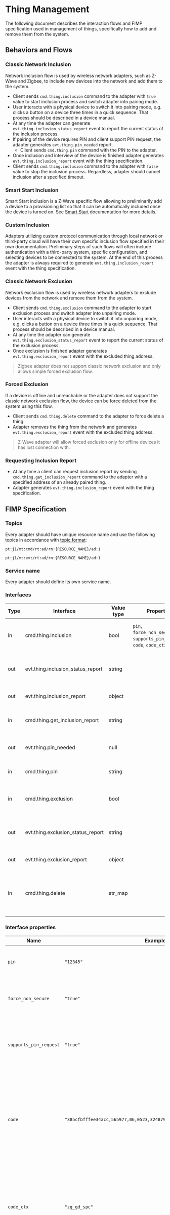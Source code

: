 # Thing Management

The following document describes the interaction flows and FIMP specification used in management of things, specifically how to add and remove them from the system.

## Behaviors and Flows

### Classic Network Inclusion

Network inclusion flow is used by wireless network adapters, such as Z-Wave and Zigbee, to include new devices into the network and add them to the system.

* Client sends `cmd.thing.inclusion` command to the adapter with `true` value to start inclusion process and switch adapter into pairing mode.
* User interacts with a physical device to switch it into pairing mode, e.g. clicks a button on a device three times in a quick sequence.
  That process should be described in a device manual.
* At any time the adapter can generate `evt.thing.inclusion_status_report` event to report the current status of the inclusion process.
* If pairing of the device requires PIN and client support PIN request, the adapter generates `evt.thing.pin_needed` report.
    * Client sends `cmd.thing.pin` command with the PIN to the adapter.
* Once inclusion and interview of the device is finished adapter generates `evt.thing.inclusion_report` event with the thing specification.
* Client sends `cmd.thing.inclusion` command to the adapter with `false` value to stop the inclusion process. Regardless, adapter should cancel inclusion after a specified timeout.

### Smart Start Inclusion

Smart Start inclusion is a Z-Wave specific flow allowing to preliminarily add a device to a provisioning list so that it can be automatically included once the device is turned on.
See [Smart Start](/adapter/zwave_smart_start.md) documentation for more details.

### Custom Inclusion

Adapters utilizing custom protocol communication through local network or third-party cloud will have their own specific inclusion flow specified in their own documentation.
Preliminary steps of such flows will often include authentication with a third-party system, specific configuration, and selecting devices to be connected to the system.
At the end of this process the adapter is always required to generate `evt.thing.inclusion_report` event with the thing specification.

### Classic Network Exclusion

Network exclusion flow is used by wireless network adapters to exclude devices from the network and remove them from the system.

* Client sends `cmd.thing.exclusion` command to the adapter to start exclusion process and switch adapter into unpairing mode.
* User interacts with a physical device to switch it into unpairing mode, e.g. clicks a button on a device three times in a quick sequence.
  That process should be described in a device manual.
* At any time the adapter can generate `evt.thing.exclusion_status_report` event to report the current status of the exclusion process.
* Once exclusion is finished adapter generates `evt.thing.exclusion_report` event with the excluded thing address.

> Zigbee adapter does not support classic network exclusion and only allows simple forced exclusion flow.

### Forced Exclusion

If a device is offline and unreachable or the adapter does not support the classic network exclusion flow, the device can be force deleted from the system using this flow.

* Client sends `cmd.thing.delete` command to the adapter to force delete a thing.
* Adapter removes the thing from the network and generates `evt.thing.exclusion_report` event with the excluded thing address.

> Z-Wave adapter will allow forced exclusion only for offline devices it has lost connection with.

### Requesting Inclusion Report

* At any time a client can request inclusion report by sending `cmd.thing.get_inclusion_report` command to the adapter with a specified address of an already paired thing.
* Adapter generates `evt.thing.inclusion_report` event with the thing specification.

## FIMP Specification

### Topics

Every adapter should have unique resource name and use the following topics in accordance with [topic format](/fimp/topic_format.md):

`pt:j1/mt:cmd/rt:ad/rn:{RESOURCE_NAME}/ad:1`

`pt:j1/mt:evt/rt:ad/rn:{RESOURCE_NAME}/ad:1`

### Service name

Every adapter should define its own service name.

### Interfaces

| Type | Interface                         | Value type | Properties                                                            | Description                                                                                                                 |
|------|-----------------------------------|------------|-----------------------------------------------------------------------|-----------------------------------------------------------------------------------------------------------------------------|
| in   | cmd.thing.inclusion               | bool       | `pin`, `force_non_secure`, `supports_pin_request`, `code`, `code_ctx` | For `true` starts and for `false` stops a thing inclusion process.                                                          |                         
| out  | evt.thing.inclusion_status_report | string     |                                                                       | Returns stage of the ongoing inclusion process, see [`inclusion_status`](#definitions).                                     |
| out  | evt.thing.inclusion_report        | object     |                                                                       | Reports thing specification, see [`inclusion_report`](#definitions).                                                        |
| in   | cmd.thing.get_inclusion_report    | string     |                                                                       | Requests inclusion report for the provided thing address.                                                                   |
| out  | evt.thing.pin_needed              | null       |                                                                       | Informs that PIN is required to continue a thing inclusion.                                                                 |
| in   | cmd.thing.pin                     | string     |                                                                       | Provides PIN required for a thing inclusion.                                                                                |
| in   | cmd.thing.exclusion               | bool       |                                                                       | For `true` starts and for `false` stops a thing exclusion process.                                                          | 
| out  | evt.thing.exclusion_status_report | string     |                                                                       | Returns stage of the ongoing exclusion process,  see [`exclusion_status`](#definitions).                                    |
| out  | evt.thing.exclusion_report        | object     |                                                                       | Reports thing exclusion, see [`thing_identifier`](#definitions).                                                            |
| in   | cmd.thing.delete                  | str_map    |                                                                       | Requests thing deletion if device is offline or exclusion process is not supported, see [`thing_identifier`](#definitions). |

### Interface properties

| Name                   | Example                                                                  | Required | Description                                                                                                                                     |
|------------------------|--------------------------------------------------------------------------|----------|-------------------------------------------------------------------------------------------------------------------------------------------------|
| `pin`                  | `"12345"`                                                                | No       | PIN to be used during the inclusion process.                                                                                                    |
| `force_non_secure`     | `"true"`                                                                 | No       | Force non-secure inclusion process to pair the device.                                                                                          |
| `supports_pin_request` | `"true"`                                                                 | No       | Indicates that the client supports PIN request during the inclusion process.                                                                    |
| `code`                 | `"385cfbfffee34acc,565977,06,0523,3248799657aee175c79ccdca394be8867460"` | No       | Usually a QR code data scanned from device or label which contains information required for pairing, e.g. Zigbee install code and IEEE address. |
| `code_ctx`             | `"zg_gd_spc"`                                                            | No       | Additional data required during device pairing allowing to properly parse data provided in code property.                                       |

### Definitions

* `inclusion_status` is one of the following values: `ADD_NODE_STARTED`, `ADD_NODE_ADDED`, `ADD_NODE_PROTOCOL_DONE`, `ADD_NODE_GET_NODE_INFO`, `ADD_NODE_DONE`.

* `exclusion_status` is one of the following values:  `REMOVE_NODE_STARTED`, `REMOVE_NODE_DONE`.

* `thing_identifier` is an object with the following structure:

| Field   | Type   | Example | Description         |
|---------|--------|---------|---------------------|
| address | string | `24`    | Address of a thing. |

* `inclusion_report` is an object with the following structure:

| Field               | Type        | Example                        | Description                                                                                                                                                                              |
|---------------------|-------------|--------------------------------|------------------------------------------------------------------------------------------------------------------------------------------------------------------------------------------|
| address             | string      | `24`                           | An arbitrary unique identifier of the thing within the adapter. Must consist only from alphanumeric characters. For example in Z-Wave it is equal to Node ID, while in Zigbee to UDID.   |
| groups              | str_array   | `["ch_0", "ch_1"]`             | Groups are used to link multiple services into one logical group. Each group is effectively a separate device within a single thing, equal to channels in Z-Wave or endpoints in Zigbee. |
| services            | object      | `[{"name":"out_bin_switch"}]`  | An array of [`service_definition`](#definitions) objects for all services provided by the thing.                                                                                         |
| product_name        | string      | `"Fibaro Double Switch"`       | Optional initial human-readable name of the device as shown to the user. If empty falls back to product hash.                                                                            |
| product_hash        | string      | `"zw_134_3_116"`               | Product hash is a unique identifier of the product consisting of joined adapter, manufacturer and product identifiers.                                                                   |
| product_id          | string      | `"3_116"`                      | Name of identification of the model of the device.                                                                                                                                       |
| manufacturer_id     | string      | `"134"`                        | Name or identification of the manufacturer of the device.                                                                                                                                |
| device_id           | string      | `"123456-987654-4567-1234"`    | Optional unique identifier or serial number of the device.                                                                                                                               |
| hw_ver              | string      | `"1"`                          | Optional hardware version of the thing.                                                                                                                                                  |
| sw_ver              | string      | `"257"`                        | Optional software version of the thing.                                                                                                                                                  |
| comm_tech           | string      | `"zw"`                         | Technology used by the adapter to communicate with the device, one of `zw`, `zigbee`, `local_network`, `cloud` values.                                                                   |
| power_source        | string      | `"ac"`                         | Power source of the device. Possible values: "dc", "ac", "battery".                                                                                                                      |
| wakeup_interval     | string      | `"3600"`                       | Wakeup interval for battery powered devices in seconds, value `-1` indicates that it is not applicable.                                                                                  |
| security            | string      | `"insecure"`                   | Level of communication security, either `insecure` or `secure`.                                                                                                                          |
| tech_specific_props | str_map     | `{"zw_lib_type": "3"}`         | Optional custom properties of the thing specific to the technology adapter.                                                                                                              |
| prop_set            | any_map_map | `{"set_a":{"prop_1":"val_1"}}` | Optional map of custom property sets of services specific to the technology adapter. These sets can be referenced from [`service_definition`](#definitions).                             |

* `service_definition` is an object with the following structure:

| Field        | Type      | Example                                          | Description                                                                                                                                                                                                                       |
|--------------|-----------|--------------------------------------------------|-----------------------------------------------------------------------------------------------------------------------------------------------------------------------------------------------------------------------------------|
| name         | string    | `"out_bin_switch"`                               | Name of the service, as specified in [device services](/device_services/device_services.md) documentation.                                                                                                                        |
| address      | string    | `"/rt:dev/rn:zw/ad:1/sv:out_bin_switch/ad:21_0"` | An address of the service starting from a resource type segment. Service address segment must contain thing address and optional group identification. See [topic format](/fimp/topic_format.md#topic-segments) for more details. |
| groups       | str_array | `["ch_0"]`                                       | Groups to which the service belongs. It is recommended to never attach service to more than a single group.                                                                                                                       |
| enabled      | bool      | `true`                                           | Indicates whether service is enabled or not.                                                                                                                                                                                      |
| interfaces   | array     | `[{"msg_t":"evt.binary.report"}]`                | An array of [`interface_spec`](#definitions) objects for all interfaces provided by the service.                                                                                                                                  |
| props        | any_map   | `{"sup_units": ["W"]}`                           | A map of service properties.                                                                                                                                                                                                      |
| prop_set_ref | string    | `"set_a"`                                        | Reference to a property set defined in `prop_set`(#definitions). These are technology specific and for informational purpose only.                                                                                                |

* `interface_spec` is an object with the following structure:

| Field   | Type   | Example            | Description                                                                                                                           |
|---------|--------|--------------------|---------------------------------------------------------------------------------------------------------------------------------------|
| int_t   | string | `"out"`            | Type of the interface, either `in` for incoming messages or `out` for outgoing messages.                                              |
| msg_t   | string | `"evt.pd7.notify"` | Message type or in other words interface name, see [interface format](/fimp/message_format.md#interface-format) for more information. |
| val_t   | string | `"object"`         | Value type, see [value types ](/fimp/message_format.md#value-types) for more information.                                             |
| version | string | `"1"`              | Supported version of the protocol.                                                                                                    |

### Examples

* Example of a command to start network inclusion process:

```json
{
  "serv": "zwave-ad",
  "type": "cmd.thing.inclusion",
  "val_t": "bool",
  "val": true,
  "props": {
    "supports_pin_request": "true"
  },
  "tags": null,
  "src": "-",
  "ver": "1",
  "uid": "1e965f4c-07ee-4e3e-8c03-e61e9aa9192a",
  "topic": "pt:j1/mt:cmd/rt:ad/rn:zw/ad:1"
}
```

* Example of a command to stop an ongoing network inclusion process:

```json
{
  "serv": "zwave-ad",
  "type": "cmd.thing.inclusion",
  "val_t": "bool",
  "val": false,
  "props": null,
  "tags": null,
  "src": "-",
  "ver": "1",
  "uid": "1e965f4c-07ee-4e3e-8c03-e61e9aa9192a",
  "topic": "pt:j1/mt:cmd/rt:ad/rn:zw/ad:1"
}
```

* Example of an event indicating the need of providing a PIN to continue the inclusion process:

```json
{
  "serv": "zwave-ad",
  "type": "evt.thing.pin_needed",
  "val_t": "string",
  "val": null,
  "props": null,
  "tags": null,
  "src": "-",
  "ver": "1",
  "uid": "1e965f4c-07ee-4e3e-8c03-e61e9aa9192a",
  "topic": "pt:j1/mt:evt/rt:ad/rn:zw/ad:1"
}
```

* Example of a command providing a PIN required to continue the inclusion process:

```json
{
  "serv": "zwave-ad",
  "type": "cmd.thing.pin",
  "val_t": "string",
  "val": "12345",
  "props": null,
  "tags": null,
  "src": "-",
  "ver": "1",
  "uid": "1e965f4c-07ee-4e3e-8c03-e61e9aa9192a",
  "topic": "pt:j1/mt:cmd/rt:ad/rn:zw/ad:1"
}
```

* Example of an event indicating the current status of the inclusion process:

```json
{
  "serv": "zwave-ad",
  "type": "evt.thing.inclusion_status_report",
  "val_t": "null",
  "val": "ADD_NODE_GET_NODE_INFO",
  "props": null,
  "tags": null,
  "src": "-",
  "ver": "1",
  "uid": "1e965f4c-07ee-4e3e-8c03-e61e9aa9192a",
  "topic": "pt:j1/mt:evt/rt:ad/rn:zw/ad:1"
}
```

* Example of a thing inclusion report:

```json
{
  "serv": "zwave-ad",
  "type": "evt.thing.inclusion_report",
  "val_t": "object",
  "val": {
    "address": "21",
    "groups": [
      "ch_0"
    ],
    "product_name": "",
    "product_hash": "zw_134_3_116",
    "product_id": "3_116",
    "manufacturer_id": "134",
    "device_id": "",
    "hw_ver": "1",
    "sw_ver": "257",
    "comm_tech": "zw",
    "power_source": "ac",
    "wakeup_interval": "-1",
    "security": "insecure",
    "services": [
      {
        "name": "out_bin_switch",
        "address": "/rt:dev/rn:zw/ad:1/sv:out_bin_switch/ad:21_0",
        "groups": [
          "ch_0"
        ],
        "enabled": true,
        "interfaces": [
          {
            "intf_t": "out",
            "msg_t": "evt.binary.report",
            "val_t": "bool",
            "ver": "1"
          },
          {
            "intf_t": "in",
            "msg_t": "cmd.binary.set",
            "val_t": "bool",
            "ver": "1"
          },
          {
            "intf_t": "in",
            "msg_t": "cmd.binary.get_report",
            "val_t": "null",
            "ver": "1"
          }
        ],
        "props": {
          "is_secure": false,
          "is_unsecure": true
        },
        "prop_set_ref": "nif_0"
      }
    ],
    "tech_specific_props": {
      "zw_lib_type": "3",
      "zw_product_id": "116",
      "zw_product_type": "3",
      "zw_protocol_ver": "1062",
      "zw_sleep_capable": "0"
    },
    "prop_set": {
      "nif_0": {
        "zw_generic_dev_class": "16",
        "zw_installer_icon": "1792",
        "zw_node_type": "0",
        "zw_plus_version": "1",
        "zw_role_type": "5",
        "zw_specific_dev_class": "1",
        "zw_supported_cc": []
      }
    }
  },
  "props": null,
  "tags": null,
  "src": "-",
  "ver": "1",
  "uid": "1e965f4c-07ee-4e3e-8c03-e61e9aa9192a",
  "topic": "pt:j1/mt:evt/rt:ad/rn:zw/ad:1"
}
```

* Example of a command requesting inclusion report for an already paired thing:

```json
{
  "serv": "zwave-ad",
  "type": "cmd.thing.get_inclusion_report",
  "val_t": "string",
  "val": "21",
  "props": null,
  "tags": null,
  "src": "-",
  "ver": "1",
  "uid": "1e965f4c-07ee-4e3e-8c03-e61e9aa9192a",
  "topic": "pt:j1/mt:cmd/rt:ad/rn:zw/ad:1"
}
```

* Example of a command to start network exclusion process:

```json
{
  "serv": "zwave-ad",
  "type": "cmd.thing.exclusion",
  "val_t": "bool",
  "val": true,
  "props": null,
  "tags": null,
  "src": "-",
  "ver": "1",
  "uid": "1e965f4c-07ee-4e3e-8c03-e61e9aa9192a",
  "topic": "pt:j1/mt:cmd/rt:ad/rn:zw/ad:1"
}
```

* Example of a command to stop an ongoing network exclusion process:

```json
{
  "serv": "zwave-ad",
  "type": "cmd.thing.exclusion",
  "val_t": "bool",
  "val": false,
  "props": null,
  "tags": null,
  "src": "-",
  "ver": "1",
  "uid": "1e965f4c-07ee-4e3e-8c03-e61e9aa9192a",
  "topic": "pt:j1/mt:cmd/rt:ad/rn:zw/ad:1"
}
```

* Example of an event confirming successful exclusion process:

```json
{
  "serv": "zwave-ad",
  "type": "evt.thing.exclusion_report",
  "val_t": "object",
  "val": {
    "address": "21"
  },
  "props": null,
  "tags": null,
  "src": "-",
  "ver": "1",
  "uid": "1e965f4c-07ee-4e3e-8c03-e61e9aa9192a",
  "topic": "pt:j1/mt:evt/rt:ad/rn:zw/ad:1"
}
```

* Example of a command to force delete a thing with address 21:

```json
{
  "serv": "zigbee",
  "type": "cmd.thing.delete",
  "val_t": "str_map",
  "val": {
    "address": "21"
  },
  "props": null,
  "tags": null,
  "src": "-",
  "ver": "1",
  "uid": "1e965f4c-07ee-4e3e-8c03-e61e9aa9192a",
  "topic": "pt:j1/mt:cmd/rt:ad/rn:zigbee/ad:1"
}
```
